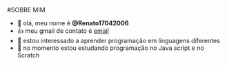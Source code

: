#SOBRE MIM
- 👋 olá, meu nome é **@Renato17042006**
- 👍 meu gmail de contato é [email](renato.cordeiro.santos@escola.pr.gov.br)
- 👀 estou interessado a aprender programação em linguagens diferentes
- 🌱 no momento estou estudando programação no Java script e no Scratch


<!---
Renato17042006/Renato17042006 is a ✨ special ✨ repository because its `README.md` (this file) appears on your GitHub profile.
You can click the Preview link to take a look at your changes.
--->
